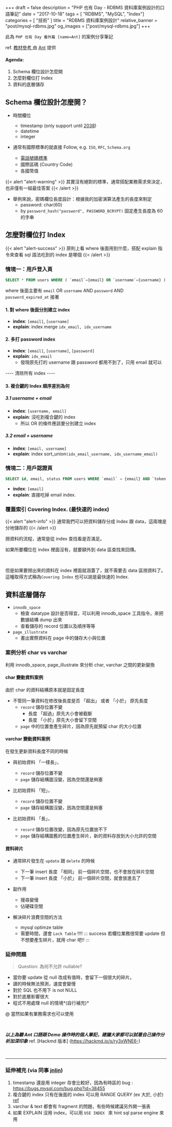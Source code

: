 +++
draft = false
description = "PHP 也有 Day - RDBMS 資料庫案例設計的口語筆記"
date = "2017-10-18"
tags = [ "RDBMS", "MySQL", "Index"]
categories = [ "技術" ]
title = "RDBMS 資料庫案例設計"
relative_banner = "post/mysql-rdbms.jpg"
og_images = ["post/mysql-rdbms.jpg"]
+++

此為 `PHP 也有 Day 番外篇 [name=Ant]` 的案例分享筆記

<!--more-->

ref. [教材參考 ](https://blog.gcos.me/Spec.pdf) 由 [Ant](https://about.me/yftzeng) 提供

#### Agenda:
1. Schema 欄位設計怎麼開
2. 怎麼對欄位打 Index
3. 資料的底層儲存

## Schema 欄位設計怎麼開？

- 時間欄位
    - timestamp (only support until [2038](https://zh.wikipedia.org/wiki/2038%E5%B9%B4%E9%97%AE%E9%A2%98))
    - datetime
    - integer

- 通常有國際標準的就直接 Follow, e.g. `ISO`, `RFC`, `Schema.org`
    - [電話號碼標準](https://en.wikipedia.org/wiki/E.164#Telephone_number_categories)
    - 國際區碼 (Country Code)
    - 各國幣值

{{< alert "alert-warning" >}}
其實沒有絕對的標準，通常搭配業務需求來決定，也非僅有一組最佳答案
{{< /alert >}}

- 舉例來說，密碼欄位長度設計：根據我的加密演算法產生的長度來制定
    - password: char(60)
    - by `password_hash("password", PASSWORD_BCRYPT)` 固定產生長度為 60 的字串


## 怎麼對欄位打 Index
{{< alert "alert-success" >}}
原則上看 where 後面用到什麼，搭配 explain 指令來查看 sql 語法吃到的 index 是哪個
{{< /alert >}}


### <span class="text-primary">情境一：用戶登入頁</span>

```sql
SELECT * FROM users WHERE ( `email`={email} OR `username`={username} ) AND `password`={password} AND `password_expired_at` > NOW() AND `status` = {active};
```
where 後面主要有 `email` OR `username` AND `password` AND `password_expired_at`
接著

#### 1. 對 where 後面分別建立 index
- **index**: `[email]`, `[username]`
- **explain**: index merge `idx_email, idx_username`

#### 2. 多打 password index
- **index**: `[email]`, `[username]`, `[password]`
- **explain**: `idx_email`
    - 發現原先打的 username 跟 password 都用不到了，只用 email 就可以

---- 清除所有 index ----

#### 3. 複合鍵的 Index 順序差別為何
##### 3.1 username + email
- **index**: `[username, email]`
- **explain**: 沒吃到複合鍵的 index
    -  所以 OR 的條件應該要分別建立 index
##### 3.2 email + username
- **index**: `[email, username]`
- **explain**: index sort_union`(idx_email_username, idx_username_email)`


### <span class="text-primary">情境二：用戶認證頁</span>

```sql
SELECT id, email, status FROM users WHERE `email` = {email} AND `token` = {token} AND `token_expired_at` > NOW() AND `status` = {unverified}
```
- **index**: `[email]`
- **explain**: 直接吃掉 email index.

### <span class="text-primary">覆蓋索引 Covering Index. (最快速的 index)</span>
{{< alert "alert-info" >}}
通常我們可以把資料儲存分成 Index 跟 data，這兩塊是分地儲存的
{{< /alert >}}

撈資料的流程，通常是從 index 查找看是否滿足。

如果所要欄位在 index 裡面沒有，就要額外到 data 區查找來回傳。

<br>

但是如果要撈出來的資料在 index 裡面就涵蓋了，就不需要去 data 區撈資料了。這種取得方式稱為`Covering Index` 也可以說是最快速的 Index.


## 資料底層儲存
- `innodb_space`
    - 檢查 datatype 設計是否得宜，可以利用 innodb_space 工具指令，來把數據結構 dump 出來
    - 查看儲存的 record 位置以及順序等等
- `page_illustrate`
    - 畫出實際資料在 page 中的儲存大小與位置

### <span class="text-primary">案例分析 char vs varchar</span>
利用 innodb_space, page_illustrate 來分析 char, varchar 之間的更新變換

#### char 變動資料案例
由於 char 的資料結構原本就是固定長度

- 不管同一筆資料在修改後長度是否 「超出」 或者 「小於」 原先長度
    - `record` 儲存位置不變
        - 長度 「超過」原先大小會被截斷
        - 長度 「小於」原先大小會留下空間
    - `page` 中的位置會產生碎片，因為原先就預留 char 的大小位置

#### varchar 變動資料案例

在發生更新資料長度不同的時候

- 與初始資料 「一樣長」，
    - `record` 儲存位置不變
    - `page` 儲存結構圖沒變，因為空間還是夠塞
- 比初始資料 「短」，
    - `record` 儲存位置不變
    - `page` 儲存結構圖沒變，因為空間還是夠塞

- 比初始資料 「長」，
    - `record` 儲存位置改變，因為原先位置放不下
    - `page` 儲存結構圖舊的位置產生碎片，新的資料存放到大小允許的空間

#### 資料碎片
- 通常碎片發生在 `update` 跟 `delete` 的時候
    - 下一筆 insert 長度 「相同」 前一個碎片空間，也不會放在碎片空間
    - 下一筆 insert 長度 「小於」 前一個碎片空間，就會放進去了

- 副作用
    - 搜尋變慢
    - 佔硬碟空間

- 解決碎片浪費空間的方法
    - mysql optimze table
    - 需要時間，還會 `Lock Table` !!!!
::: success
若欄位業務很常要 update 但不想要產生碎片，就用 char 吧!!
:::


### 延伸問題
> Question: 為何不允許 nullable?

- 當你要 update 從 null 改成有值時，會留下一個很大的碎片。
- 讀的時候無法預測，速度會變慢
- 對於 SQL 也不用下 is not NULL
- 對於底層影響很大
- 程式不用處理 null 的情境*(自行補充)*

@ 當然如果有業務需求也可以使用

<br>

***以上為聽 Ant 口語跟 Demo 操作時的個人筆記，建議大家都可以試著自己操作分析加深印象***
ref. [Hackmd 版本] (https://hackmd.io/s/ry3xWNE6-)

<br>

----

### 延伸補充 (via 同事 [jnlin](https://jnlin.org/))

1. timestamp 還是用 integer 存會比較好，因為有時區的 bug : https://bugs.mysql.com/bug.php?id=38455
2. 複合鍵的 index 只有在後面的 index 可以用 RANGE QUERY (ex 大於, 小於) [ref](https://www.percona.com/blog/2009/09/12/3-ways-mysql-uses-indexes/)
3. varchar & text 都會有 fragment 的問題，有些時候建議另外開一張表
4. 如果 EXPLAIN 沒用 index，可以用 `USE INDEX ` 來 hint sql parse engine 來用
